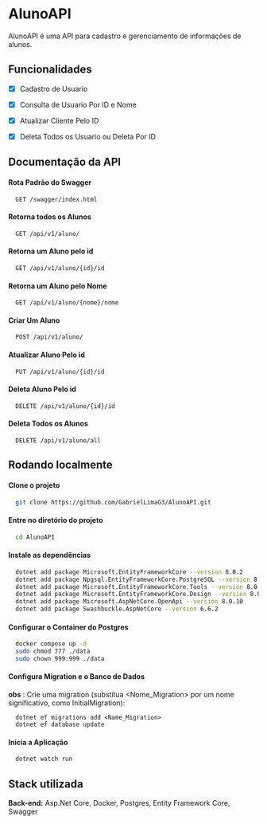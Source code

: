 
# AlunoAPI

AlunoAPI é uma API para cadastro e gerenciamento de informações de alunos.


## Funcionalidades

- [x]   Cadastro de Usuario
- [x]   Consulta de Usuario Por ID e Nome
- [x]   Atualizar Cliente Pelo ID
- [x]   Deleta Todos os Usuario ou Deleta Por ID


## Documentação da API

#### Rota Padrão do Swagger
```
  GET /swagger/index.html
```

#### Retorna todos os Alunos
```
  GET /api/v1/aluno/
```

#### Retorna um Aluno pelo id
```
  GET /api/v1/aluno/{id}/id
```

#### Retorna um Aluno pelo Nome
```
  GET /api/v1/aluno/{nome}/nome
```
#### Criar Um Aluno
```
  POST /api/v1/aluno/
```
#### Atualizar Aluno Pelo id
```
  PUT /api/v1/aluno/{id}/id
```

#### Deleta Aluno Pelo id
```
  DELETE /api/v1/aluno/{id}/id
```

#### Deleta Todos os Alunos
```
  DELETE /api/v1/aluno/all
```


## Rodando localmente

#### Clone o projeto

```bash
  git clone https://github.com/GabrielLimaG3/AlunoAPI.git
```

#### Entre no diretório do projeto

```bash
  cd AlunoAPI
```

#### Instale as dependências

```bash
  dotnet add package Microsoft.EntityFrameworkCore --version 8.0.2
  dotnet add package Npgsql.EntityFrameworkCore.PostgreSQL --version 8.0.2
  dotnet add package Microsoft.EntityFrameworkCore.Tools --version 8.0.2
  dotnet add package Microsoft.EntityFrameworkCore.Design --version 8.0.2
  dotnet add package Microsoft.AspNetCore.OpenApi --version 8.0.10
  dotnet add package Swashbuckle.AspNetCore --version 6.6.2
```

#### Configurar o Container do Postgres
```bash
  docker compose up -d
  sudo chmod 777 ./data
  sudo chown 999:999 ./data
```

#### Configura Migration e o Banco de Dados 

__obs__ : Crie uma migration (substitua <Nome_Migration> por um nome significativo, como InitialMigration):
```
  dotnet ef migrations add <Name_Migration>
  dotnet ef database update
```

#### Inicia a Aplicação

```bash
  dotnet watch run
```


## Stack utilizada

**Back-end:** Asp.Net Core, Docker, Postgres, Entity Framework Core, Swagger

